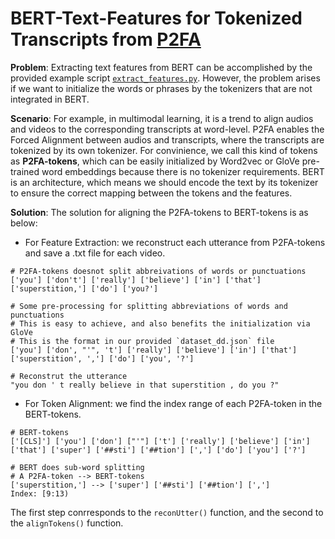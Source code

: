 # BERT-Text-Features for Tokenized Transcripts from [P2FA](https://web.sas.upenn.edu/phonetics-lab/)
**Problem**:
Extracting text features from BERT can be accomplished by the provided example script [`extract_features.py`](https://github.com/huggingface/pytorch-transformers/blob/v0.6.2/examples/extract_features.py). However, the problem arises if we want to initialize the words or phrases by the tokenizers that are not integrated in BERT.

**Scenario**:
For example, in multimodal learning, it is a trend to align audios and videos to the corresponding transcripts at word-level. P2FA enables the Forced Alignment between audios and transcripts, where the transcripts are tokenized by its own tokenizer. For convinience, we call this kind of tokens as **P2FA-tokens**, which can be easily initialized by Word2vec or GloVe pre-trained word embeddings because there is no tokenizer requirements. BERT is an architecture, which means we should encode the text by its tokenizer to ensure the correct mapping between the tokens and the features.  

**Solution**:
The solution for aligning the P2FA-tokens to BERT-tokens is as below:
- For Feature Extraction: we reconstruct each utterance from P2FA-tokens and save a .txt file for each video.
```
# P2FA-tokens doesnot split abbreivations of words or punctuations
['you'] ['don't'] ['really'] ['believe'] ['in'] ['that'] ['superstition,'] ['do'] ['you?']

# Some pre-processing for splitting abbreviations of words and punctuations
# This is easy to achieve, and also benefits the initialization via GloVe
# This is the format in our provided `dataset_dd.json` file
['you'] ['don', "'", 't'] ['really'] ['believe'] ['in'] ['that'] ['superstition', ','] ['do'] ['you', '?']

# Reconstrut the utterance
"you don ' t really believe in that superstition , do you ?"
```

- For Token Alignment: we find the index range of each P2FA-token in the BERT-tokens.
```
# BERT-tokens
['[CLS]'] ['you'] ['don'] ["'"] ['t'] ['really'] ['believe'] ['in'] ['that'] ['super'] ['##sti'] ['##tion'] [','] ['do'] ['you'] ['?']

# BERT does sub-word splitting
# A P2FA-token --> BERT-tokens 
['superstition,'] --> ['super'] ['##sti'] ['##tion'] [',']
Index: [9:13)
```

The first step conrresponds to the `reconUtter()` function, and the second to the `alignTokens()` function.

